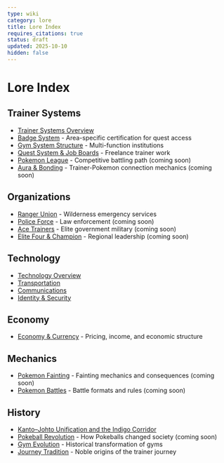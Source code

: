 ```yaml
---
type: wiki
category: lore
title: Lore Index
requires_citations: true
status: draft
updated: 2025-10-10
hidden: false
---
```


# Lore Index

## Trainer Systems
- [Trainer Systems Overview](./trainer-systems/index.md)
- [Badge System](./trainer-systems/badge-system.md) - Area-specific certification for quest access
- [Gym System Structure](./trainer-systems/gym-system.md) - Multi-function institutions
- [Quest System & Job Boards](./trainer-systems/quest-system.md) - Freelance trainer work
- [Pokemon League](./trainer-systems/pokemon-league.md) - Competitive battling path (coming soon)
- [Aura & Bonding](./trainer-systems/aura-and-bonding.md) - Trainer-Pokemon connection mechanics (coming soon)

## Organizations
- [Ranger Union](./organizations/ranger-union.md) - Wilderness emergency services
- [Police Force](./organizations/police-force.md) - Law enforcement (coming soon)
- [Ace Trainers](./organizations/ace-trainers.md) - Elite government military (coming soon)
- [Elite Four & Champion](./organizations/elite-four-and-champion.md) - Regional leadership (coming soon)

## Technology
- [Technology Overview](./tech/index.md)
- [Transportation](./tech/transportation.md)
- [Communications](./tech/communications.md)
- [Identity & Security](./tech/identity-security.md)

## Economy
- [Economy & Currency](./economy.md) - Pricing, income, and economic structure

## Mechanics
- [Pokemon Fainting](./mechanics/pokemon-fainting.md) - Fainting mechanics and consequences (coming soon)
- [Pokemon Battles](./mechanics/pokemon-battles.md) - Battle formats and rules (coming soon)

## History
- [Kanto–Johto Unification and the Indigo Corridor](./history/kanto-johto-unification-war.md)
- [Pokeball Revolution](./history/pokeball-invention.md) - How Pokeballs changed society (coming soon)
- [Gym Evolution](./history/gym-evolution.md) - Historical transformation of gyms
- [Journey Tradition](./history/journey-tradition.md) - Noble origins of the trainer journey
